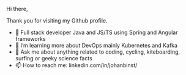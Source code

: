 Hi there, 

Thank you for visiting my Github profile.

- 🔭 Full stack developer Java and JS/TS using Spring and Angular frameworks
- 🌱 I’m learning more about DevOps mainly Kubernetes and Kafka
- 💬 Ask me about anything related to coding, cycling, kiteboarding, surfing or geeky science facts
- 📫 How to reach me: linkedin.com/in/johanbinst/

<!--
**JohanBinst/JohanBinst** is a ✨ _special_ ✨ repository because its `README.md` (this file) appears on your GitHub profile.

Here are some ideas to get you started:

- 🔭 I’m currently working on ...
- 🌱 I’m currently learning ...
- 👯 I’m looking to collaborate on ...
- 🤔 I’m looking for help with ...
- 💬 Ask me about ...
- 📫 How to reach me: ...
- 😄 Pronouns: ...
- ⚡ Fun fact: ...
-->
